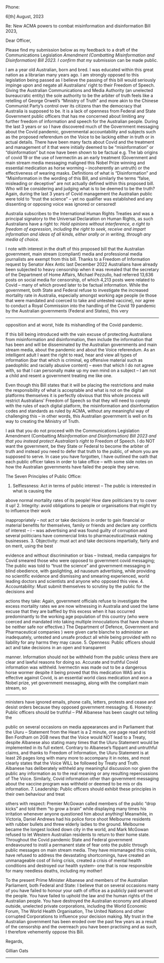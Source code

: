 Phone:

6[th] August, 2023

Re: New ACMA powers to combat misinformation and disinformation Bill 2023,

Dear Officer,

Please find my submission below as my feedback to a draft of the Communications Legislation
_Amendment (Combatting Misinformation and Disinformation) Bill 2023. I confirm that my_
submission can be made public.

I am a year old Australian, born and bred. I was educated within this great nation as a librarian
many years ago. I am strongly opposed to this legislation being passed as I believe the passing of
this bill would seriously impinge upon and negate all Australians’ right to their Freedom of Speech.
Giving the Australian Communications and Media Authority (an unelected bureaucratic entity) the
sole authority to be the arbiter of truth feels like a retelling of George Orwell’s “Ministry of Truth”
and more akin to the Chinese Communist Party’s control over its citizens than the democracy that
Australia is supposed to be. It is a lack of openness from Federal and State Government public
officers that has me concerned about limiting any further freedom of information and speech for
the Australian people. During the last 3 years or so I have discovered much of the Government
messaging about the Covid pandemic, governmental accountability and subjects such as the
proposed referendum on the Voice to be lacking either in truth or in actual details. There have
been many facts about Covid and the treatment and management of it that were initially deemed
to be “misinformation” or “disinformation” but now have been shown to be factual e.g. The lab
origins of covid 19 or the use of Ivermectin as an early treatment (Government and main stream
media messaging maligned this Nobel Prize winning and essential medication as horse worming –
incoherently an untruth) or the effectiveness of wearing masks. Definitions of what is
“Disinformation” and “Misinformation in the wording of this Bill, and similarly the terms “false,
misleading or deceptive” are not actually defined within this proposed bill. Who will be considering
and judging what is to be deemed to be the truth? Again, during the last 3 years of Covid
management the Australian public were told to “trust the science” – yet no qualifier was
established and any dissenting or opposing voice was ignored or censored!

Australia subscribes to the International Human Rights Treaties and was a principal signatory to
the Universal Declaration on Human Rights, as such Australians have a right to:
_Hold opinions without interference,_
_a right to freedom of expression, including the right to seek, receive and impart information and_
_ideas of all kinds, either orally or in writing, through any media of choice._

I note with interest in the draft of this proposed bill that the Australian government, main stream
(compliant) media and professional media journalists are exempt from this bill. Thanks to a
Freedom of Information request by Senator Alex Antic last December 2022 Australians have
already been subjected to heavy censorship when it was revealed that the secretary of the
Department of Home Affairs, Michael Pezzullo, had referred 13,636 posts on social media for
censorship, of which 4,213 posts were related to Covid – many of which proved later to be factual
information. While the government, both State and Federal refuse to investigate the increased
mortality rate in Australia, especially amongst working age people (ie those that were mandated
and coerced to take and untested vaccine), nor agree to conduct a Royal Commission into the
handling of the Covid 19 pandemic by the Australian governments (Federal and States), this very


-----

opposition and at worst, hide its mishandling of the Covid pandemic.

If this bill being introduced with the vain excuse of protecting Australians from misinformation and
disinformation, then include the information that has been and will be disseminated by the
Australian governments and main stream media, about the pandemic and about the Voice
referendum. As an intelligent adult I want the right to read, hear and view all types of information
(bar that which is criminal, eg offensive material such as paedophilic and racially abusive content)
– even that which I do not agree with, so that I can personally make up my own mind on a subject
– I am not a child and resent a government treating me like one.

Even though this Bill states that it will be placing the restrictions and make the responsibility of
what is acceptable and what is not on the digital platforms themselves it is perfectly obvious that
this whole process will restrict Australians’ Freedom of Speech so that they will need to comply
with the rules of each digital platform, the misinformation and disinformation codes and standards
as ruled by ACMA, without any meaningful way of challenging this – in other words, this Australian
government is well on its way to creating the Ministry of Truth.

I ask that you do not proceed with the Communications Legislation Amendment (Combatting
_Misinformation and Disinformation) Bill 2023 and that you instead protect Australian’s right to_
Freedom of Speech. I do NOT want the government, be they State or Federal to become the
arbiter of truth and instead you need to defer that truth to the public, of whom you are supposed to
serve. In case you have forgotten, I have outlined the oath that each public officer takes in order to
take office – with some side notes on how the Australian governments have failed the people they
serve.

The Seven Principles of Public Office:

1. Selflessness: Act in terms of public interest – The public is interested in what is causing the

above normal mortality rates of its people! How dare politicians try to cover it up!
2. Integrity: avoid obligations to people or organisations that might try to influence their work

inappropriately – not act or take decisions in order to gain financial or material benefits for
themselves, family or friends and declare any conflicts of interest – i –
was advertising and was
found guilty of corruption and several politicians have commercial links to
pharmaceutical/mask making businesses.
3. Objectivity: must act and take decisions impartially, fairly and on merit, using the best

evidence and without discrimination or bias – Instead, media campaigns for Covid smeared
those who were opposed to government covid messaging; The public was told to “trust the
science” and government messaging in blind obedience, with gaslighting, ad nauseum
advertising, while providing no scientific evidence and dismissing and smearing
experienced, world leading doctors and scientists and anyone who opposed this view.
4. Accountability: Must submit themselves to scrutiny by the public for the decisions and

actions they take: Again, government officials refuse to investigate the excess mortality
rates we are now witnessing in Australia and used the lame excuse that they are baffled by
this excess when it has occurred predominantly to the working age population of this
country (who were coerced and mandated into taking multiple innoculations that have
shown to be neither safe nor effective.) The Department of Defence, Government and
Pharmaceutical companies
) were given carte blanche to administer an inadequately, untested and unsafe product
all while being provided with no liability for any harms they may cause.
5. Openness: Public officers should act and take decisions in an open and transparent

manner. Information should not be withheld from the public unless there are clear and
lawful reasons for doing so. Accurate and truthful Covid information was withheld.
Ivermectin was made out to be a dangerous horse wormer despite it being proved that this
medication WAS and is effective against Covid, is an essential world class medication and
won a Nobel prize, yet government messaging, along with the compliant main stream, so


-----

ministers have ignored emails, phone calls, letters, protests and cease and desist orders
because they opposed government messaging.
6. Honesty: Public officers should be truthful – PM Albanese has been caught out telling the

public on several occasions on media appearances and in Parliament that the Uluru –
Statement from the Heart is a 2 minute, one page read and told Ben Fordham on 2GB
news that the Voice would NOT lead to a Treaty, despite Albanese also stating many times
that the Uluru Statement would be implemented in its full extent. Contrary to Albanese’s
flippant and untruthful claims, and thanks to Freedom of Information, the Uluru Statement is
at least 26 pages long with many more to accompany it in notes, and most clearly states
that the Voice WILL be followed by Treaty and Truth. Albanese has deliberately withheld
any meaningful discussion nor given the public any information as to the real meaning or
any resulting repercussions of The Voice. Similarly, Covid information other than
government messaging about the vaccine program was withheld or deemed to be mis or
dis information.
7. Leadership: Public officers should exhibit these principles in their own behaviour and treat

others with respect: Premier McGowan called members of the public “drop kicks” and told
them “to grow a brain” while displaying many times his irritation whenever anyone
questioned him about anything! Meanwhile, in Victoria, Daniel Andrews had his police force
shoot Melbourne residents with rubber bullets and threw elderly ladies to the ground.
Melbourne became the longest locked down city in the world, and Mark McGowan refused
to let Western Australian residents to return to their home state. Throughout the Covid
pandemic State and Federal government endeavoured to instil a permanent state of fear
onto the public through public messages on main stream media. They have mismanaged
this crisis, have refused to address the devastating shortcomings, have created an
unmanageable cost of living crisis, created a crisis of mental health conditions and
destroyed our health system– one that is now responsible for many needless deaths,
including my mother!

To the present Prime Minister Albanese and members of the Australian Parliament, both Federal
and State: I believe that on several occasions many of you have failed to honour your oath of
office as a publicly paid servant of the people. You have failed to uphold the law and the human
rights of the Australian people. You have destroyed the Australian economy and allowed outside,
unelected private corporations, including the World Economic Forum, The World Health
Organisation, The United Nations and other corrupted Corporations to influence your decision
making. My trust in the Australian government has been eroded over the past few years as a
result of the censorship and the overreach you have been practising and as such, I therefore
vehemently oppose this Bill.

Regards,

Gillian Oats


-----


